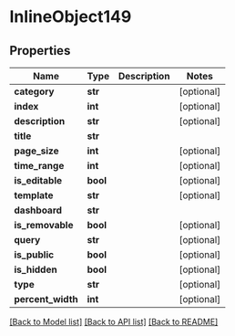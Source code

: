 # InlineObject149

## Properties
Name | Type | Description | Notes
------------ | ------------- | ------------- | -------------
**category** | **str** |  | [optional] 
**index** | **int** |  | [optional] 
**description** | **str** |  | [optional] 
**title** | **str** |  | 
**page_size** | **int** |  | [optional] 
**time_range** | **int** |  | [optional] 
**is_editable** | **bool** |  | [optional] 
**template** | **str** |  | [optional] 
**dashboard** | **str** |  | 
**is_removable** | **bool** |  | [optional] 
**query** | **str** |  | [optional] 
**is_public** | **bool** |  | [optional] 
**is_hidden** | **bool** |  | [optional] 
**type** | **str** |  | [optional] 
**percent_width** | **int** |  | [optional] 

[[Back to Model list]](../README.md#documentation-for-models) [[Back to API list]](../README.md#documentation-for-api-endpoints) [[Back to README]](../README.md)


